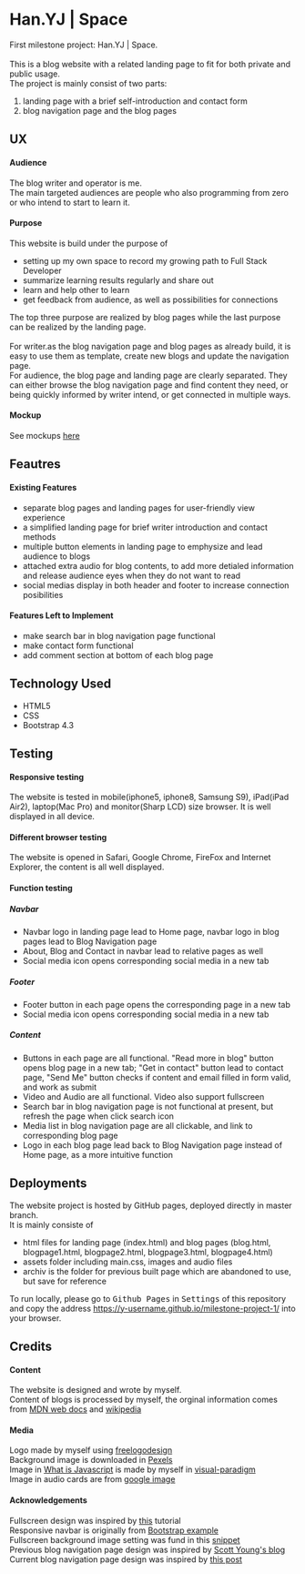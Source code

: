 # Han.YJ | Space
First milestone project: Han.YJ | Space.<br><br>
This is a blog website with a related landing page to fit for both private and public usage.<br>
The project is mainly consist of two parts: 
1. landing page with a brief self-introduction and contact form 
2. blog navigation page and the blog pages

## UX
#### Audience
The blog writer and operator is me.<br>
The main targeted audiences are people who also programming from zero or who intend to start to learn it.<br>
#### Purpose
This website is build under the purpose of 
- setting up my own space to record my growing path to Full Stack Developer
- summarize learning results regularly and share out
- learn and help other to learn
- get feedback from audience, as well as possibilities for connections <br>

The top three purpose are realized by blog pages while the last purpose can be realized by the landing page.<br><br>
For writer.as the blog navigation page and blog pages as already build, it is easy to use them as template, create new blogs and update the navigation page.<br>
For audience, the blog page and landing page are clearly separated. They can either browse the blog navigation page and find content they need, or being quickly informed by writer intend, or get connected in multiple ways.
#### Mockup
See mockups [here](https://github.com/Y-username/milestone-project-1/blob/master/assets/images/mockups/Home.png)

## Feautres
#### Existing Features
- separate blog pages and landing pages for user-friendly view experience
- a simplified landing page for brief writer introduction and contact methods
- multiple button elements in landing page to emphysize and lead audience to blogs
- attached extra audio for blog contents, to add more detialed information and release audience eyes when they do not want to read
- social medias display in both header and footer to increase connection posibilities

#### Features Left to Implement
- make search bar in blog navigation page functional
- make contact form functional 
- add comment section at bottom of each blog page

## Technology Used
- HTML5
- CSS
- Bootstrap 4.3

## Testing
#### Responsive testing
The website is tested in mobile(iphone5, iphone8, Samsung S9), iPad(iPad Air2), laptop(Mac Pro) and monitor(Sharp LCD) size browser. It is well displayed in all device.
#### Different browser testing
The website is opened in Safari, Google Chrome, FireFox and Internet Explorer, the content is all well displayed.
#### Function testing
##### Navbar
- Navbar logo in landing page lead to Home page, navbar logo in blog pages lead to Blog Navigation page
- About, Blog and Contact in navbar lead to relative pages as well
- Social media icon opens corresponding social media in a new tab

##### Footer
- Footer button in each page opens the corresponding page in a new tab
- Social media icon opens corresponding social media in a new tab

##### Content
- Buttons in each page are all functional. "Read more in blog" button opens blog page in a new tab; "Get in contact" button lead to contact page, "Send Me" button checks if content and email filled in form valid, and work as submit
- Video and Audio are all functional. Video also support fullscreen
- Search bar in blog navigation page is not functional at present, but refresh the page when click search icon
- Media list in blog navigation page are all clickable, and link to corresponding blog page
- Logo in each blog page lead back to Blog Navigation page instead of Home page, as a more intuitive function

## Deployments
The website project is hosted by GitHub pages, deployed directly in master branch. <br>
It is mainly consiste of 
- html files for landing page (index.html) and blog pages (blog.html, blogpage1.html, blogpage2.html, blogpage3.html, blogpage4.html)
- assets folder including main.css, images and audio files
- archiv is the folder for previous built page which are abandoned to use, but save for reference

To run locally, please go to <kbd>Github Pages</kbd> in <kbd>Settings</kbd> of this repository and copy the address https://y-username.github.io/milestone-project-1/ into your browser.<br>

## Credits
#### Content 
The website is designed and wrote by myself.<br>
Content of blogs is processed by myself, the orginal information comes from [MDN web docs](https://developer.mozilla.org/en-US/) and [wikipedia](https://en.wikipedia.org/wiki/Main_Page)
#### Media
Logo made by myself using [freelogodesign](https://www.freelogodesign.org) <br>
Background image is downloaded in [Pexels](https://www.pexels.com/photo/beach-dawn-dusk-ocean-189349/)<br>
Image in [What is Javascript](https://milestone-project-1-yolanda1999.c9users.io/blogpage3.html) is made by myself in [visual-paradigm](https://online.visual-paradigm.com/)<br>
Image in audio cards are from [google image](https://www.google.de/imghp?hl=en&tab=ri)
#### Acknowledgements
Fullscreen design was inspired by [this](https://www.youtube.com/watch?v=ZDcMe-uMAXI) tutorial<br>
Responsive navbar is originally from [Bootstrap example](https://getbootstrap.com/docs/4.3/components/navbar/#supported-content)<br>
Fullscreen background image setting was fund in this [snippet](https://css-tricks.com/perfect-full-page-background-image/)<br>
Previous blog navigation page design was inspired by [Scott Young's blog](https://www.scotthyoung.com/blog/articles/)<br>
Current blog navigation page design was inspired by [this post](https://medium.com/refactoring-ui/redesigning-laravel-io-c47ac495dff0)